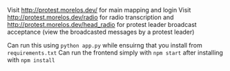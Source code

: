 Visit http://protest.morelos.dev/ for main mapping and login
Visit http://protest.morelos.dev/radio for radio transcription and http://protest.morelos.dev/head_radio for protest leader broadcast acceptance (view the broadcasted messages by a protest leader)


Can run this using `python app.py` while ensuirng that you install from `requirements.txt`
Can run the frontend simply with `npm start` after installing with `npm install`
